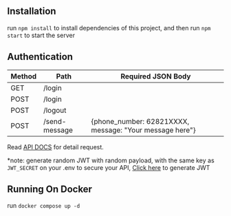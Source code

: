## Installation
run `npm install` to install dependencies of this project, and then run `npm start` to start the server

## Authentication
| Method | Path          | Required JSON Body                                      |
|--------|---------------|---------------------------------------------------------|
| GET    | /login        |                                                         |
| POST   | /login        |                                                         |
| POST   | /logout       |                                                         |
| POST   | /send-message | {phone_number: 62821XXXX, message: "Your message here"} |

Read [API DOCS](https://github.com/SySafarila/whatsapp-gateway/tree/main/api_docs) for detail request.

*note: generate random JWT with random payload, with the same key as `JWT_SECRET` on your .env to secure your API, [Click here](https://jwt.io/) to generate JWT
## Running On Docker
run `docker compose up -d`
